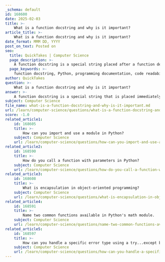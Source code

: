 ```yaml
---
_schema: default
id: 168600
date: 2025-02-03
title: >-
    What is a function docstring and why is it important?
article_title: >-
    What is a function docstring and why is it important?
date_format: MMM DD, YYYY
post_on_text: Posted on
seo:
  title: QuickTakes | Computer Science
  page_description: >-
    A function docstring is a special string placed after a function definition in Python, providing documentation on the function's purpose, parameters, and return values, important for code readability and maintainability.
  page_keywords: >-
    function docstring, Python, programming documentation, code readability, code maintainability, developer collaboration, help system integration, standardization, function purpose, parameters, return values
author: QuickTakes
question: >-
    What is a function docstring and why is it important?
answer: >-
    A function docstring is a special string that is placed immediately after the function definition in Python. It serves to describe the function's purpose, its parameters, and the return values. The docstring is an essential part of the function as it provides documentation that can be accessed programmatically using the `.__doc__` attribute.\n\nHere’s an example of a function with a docstring:\n\n```python\ndef add(a, b):\n    """Returns the sum of a and b."""\n    return a + b\n\nprint(add.__doc__)  # Output: Returns the sum of a and b.\n```\n\n### Importance of Function Docstrings\n\n1. **Documentation**: Docstrings provide a clear explanation of what the function does, which is crucial for anyone reading the code. This is especially important in collaborative environments where multiple developers may work on the same codebase.\n\n2. **Improved Readability**: Well-written docstrings enhance the readability of the code. They help other developers (or the original developer at a later time) quickly understand the function's purpose and how to use it without needing to read through the entire implementation.\n\n3. **Ease of Maintenance**: When functions are well-documented, it becomes easier to maintain and update the code. Developers can quickly identify what each function is supposed to do, which reduces the risk of introducing bugs during modifications.\n\n4. **Integration with Help Systems**: Docstrings can be accessed through Python's built-in help system, allowing users to retrieve documentation interactively. This is particularly useful for libraries and frameworks where users may need to understand how to use various functions.\n\n5. **Standardization**: Using docstrings promotes a standard way of documenting functions across a codebase, which can lead to more consistent and professional code.\n\nIn summary, function docstrings are a vital aspect of Python programming that contribute to better documentation, readability, maintainability, and usability of code. They help ensure that functions are not only functional but also understandable and easy to work with.
subject: Computer Science
file_name: what-is-a-function-docstring-and-why-is-it-important.md
url: /learn/computer-science/questions/what-is-a-function-docstring-and-why-is-it-important
score: -1.0
related_article1:
    id: 168605
    title: >-
        How can you import and use a module in Python?
    subject: Computer Science
    url: /learn/computer-science/questions/how-can-you-import-and-use-a-module-in-python
related_article2:
    id: 168590
    title: >-
        How do you call a function with parameters in Python?
    subject: Computer Science
    url: /learn/computer-science/questions/how-do-you-call-a-function-with-parameters-in-python
related_article3:
    id: 168608
    title: >-
        What is encapsulation in object-oriented programming?
    subject: Computer Science
    url: /learn/computer-science/questions/what-is-encapsulation-in-objectoriented-programming
related_article4:
    id: 168591
    title: >-
        Name two common functions available in Python's math module.
    subject: Computer Science
    url: /learn/computer-science/questions/name-two-common-functions-available-in-pythons-math-module
related_article5:
    id: 168597
    title: >-
        How can you handle a specific error type using a try...except block?
    subject: Computer Science
    url: /learn/computer-science/questions/how-can-you-handle-a-specific-error-type-using-a-tryexcept-block
---
```


&nbsp;